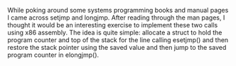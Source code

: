 While poking around some systems programming books and manual pages I came across setjmp and longjmp. After reading through the man pages, I thought it would be an interesting exercise to implement these two calls using x86 assembly. The idea is quite simple: allocate a struct to hold the program counter and top of the stack for the line calling esetjmp() and then restore the stack pointer using the saved value and then jump to the saved program counter in elongjmp().

